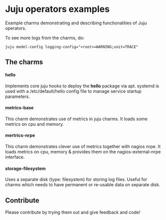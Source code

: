 # Juju operators examples
Example charms demonstrating and describing functionalities of Juju operators.

To see more logs from the charms, do:

    juju model-config logging-config="<root>=WARNING;unit=TRACE"

## The charms 

#### hello
Implements core juju hooks to deploy the **hello** package via apt. 
systemd is used with a /etc/default/hello config file to manage service startup parameters.

#### metrics-base
This charm demonstrates use of metrics in juju charms.
It loads some metrics on cpu and memory.

#### mertrics-nrpe
This charm demonstrates clever use of metrics together with nagios nrpe.
It loads metrics on cpu, memory & provides them on the nagios-external-nrpe interface.

#### storage-filesystem
Uses a separate disk (type: filesystem) for storing log files. 
Useful for charms which needs to have permanent or re-usable data on separate disk.



## Contribute
Please contribute by trying them out and give feedback and code!